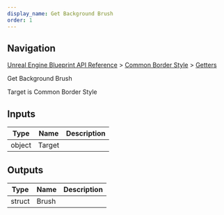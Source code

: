 ```yaml
---
display_name: Get Background Brush
order: 1
---
```

## Navigation

[Unreal Engine Blueprint API Reference](https://dev.epicgames.com/documentation/en-us/unreal-engine/BlueprintAPI) > [Common Border Style](https://dev.epicgames.com/documentation/en-us/unreal-engine/BlueprintAPI/CommonBorderStyle) > [Getters](https://dev.epicgames.com/documentation/en-us/unreal-engine/BlueprintAPI/CommonBorderStyle/Getters)

Get Background Brush

Target is Common Border Style

## Inputs

| Type | Name | Description |
| --- | --- | --- |
| object | Target |  |

## Outputs

| Type | Name | Description |
| --- | --- | --- |
| struct | Brush |  |
